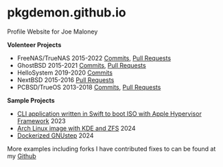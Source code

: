# pkgdemon.github.io
Profile Website for Joe Maloney

**Volenteer Projects**

* FreeNAS/TrueNAS 2015-2022 [Commits](https://github.com/search?q=org%3Atruenas+author%3Apkgdemon&type=commits&s=author-date&o=asc&p=1), [Pull Requests](https://github.com/search?q=org%3Atruenas+author%3Apkgdemon&type=pullrequests&s=updated&o=asc)
* GhostBSD 2015-2021 [Commits](https://github.com/search?q=org%3Aghostbsd+author%3Apkgdemon&type=commits&s=author-date&o=asc), [Pull Requests](https://github.com/search?q=org%3Aghostbsd+author%3Apkgdemon&type=pullrequests&s=updated&o=asc)
* HelloSystem 2019-2020 [Commits](https://github.com/search?q=org%3AhelloSystem+author%3Apkgdemon&type=commits&s=author-date&o=asc&p=1)
* NextBSD 2015-2016 [Pull Requests](https://github.com/search?q=org%3ANextBSD+author%3Apkgdemon&type=pullrequests&s=updated&o=asc)
* PCBSD/TrueOS 2013-2018 [Commits](https://github.com/search?q=org%3Atrueos+author%3Apkgdemon&type=commits&s=author-date&o=asc), [Pull Requests](https://github.com/search?q=org%3Atrueos+author%3Apkgdemon&type=pullrequests&s=updated&o=asc&p=1)

**Sample Projects**

* [CLI application written in Swift to boot ISO with Apple Hypervisor Framework](https://github.com/pkgdemon/swift-vm-cli) 2023
* [Arch Linux image with KDE and ZFS](https://github.com/pkgdemon/maloneyos) 2024
* [Dockerized GNUstep](https://github.com/pkgdemon/dockerstep) 2024

More examples including forks I have contributed fixes to can be found at my [Github](https://github.com/pkgdemon?tab=repositories)
